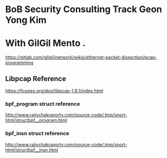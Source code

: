   # BoB Security Consulting Track Geon Yong Kim
  # With GilGil Mento .
  https://gitlab.com/gilgil/network/wikis/ethernet-packet-dissection/pcap-programming
  
  ## Libpcap Reference
  https://fossies.org/dox/libpcap-1.8.1/index.html
  
  ### bpf_program struct reference
  http://www.rajivchakravorty.com/source-code/.tmp/snort-html/structbpf__program.html
  
  ### bpf_insn struct reference
  http://www.rajivchakravorty.com/source-code/.tmp/snort-html/structbpf__insn.html

